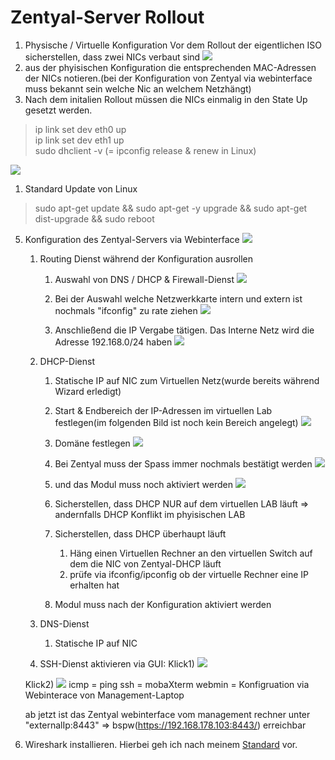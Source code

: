 # Zentyal-Server Rollout

1. Physische / Virtuelle Konfiguration
   Vor dem Rollout der eigentlichen ISO sicherstellen, dass zwei NICs verbaut sind
   ![](imgs/2020-04-06-17-35-17.png)
2. aus der phyisischen Konfiguration die entsprechenden MAC-Adressen der NICs notieren.(bei der Konfiguration von Zentyal via webinterface muss bekannt sein welche Nic an welchem Netzhängt)
3. Nach dem initalien Rollout müssen die NICs einmalig in den State Up gesetzt werden.

> ip link set dev eth0 up <br>
> ip link set dev eth1 up <br>
> sudo dhclient -v (= ipconfig release & renew in Linux)<br>

![](imgs/2020-04-06-18-00-28.png)


1. Standard Update von Linux
> sudo apt-get update && sudo apt-get -y upgrade && sudo apt-get dist-upgrade && sudo reboot

5. Konfiguration des Zentyal-Servers via Webinterface
   ![](imgs/2020-04-06-17-55-08.png)
   1. Routing Dienst während der Konfiguration ausrollen
      1. Auswahl von DNS / DHCP & Firewall-Dienst
      ![](imgs/2020-04-06-17-56-20.png)

      2. Bei der Auswahl welche Netzwerkkarte intern und extern ist nochmals "ifconfig" zu rate ziehen
      ![](imgs/2020-04-06-19-32-48.png)

      3. Anschließend die IP Vergabe tätigen. Das Interne Netz wird die Adresse 192.168.0/24 haben
      ![](imgs/2020-04-06-19-34-33.png)

   2. DHCP-Dienst
      1. Statische IP auf NIC zum Virtuellen Netz(wurde bereits während Wizard erledigt)
      2. Start & Endbereich der IP-Adressen im virtuellen Lab festlegen(im folgenden Bild ist noch kein Bereich angelegt)
        ![](imgs/2020-04-06-19-39-45.png)
   
      3. Domäne festlegen
        ![](imgs/2020-04-06-19-38-42.png)
      4. Bei Zentyal muss der Spass immer nochmals bestätigt werden
        ![](imgs/2020-04-06-19-43-38.png)
      5. und das Modul muss noch aktiviert werden
        ![](imgs/2020-04-06-19-45-24.png)


      6. Sicherstellen, dass DHCP NUR auf dem virtuellen LAB läuft => andernfalls DHCP Konflikt im phyisischen LAB
      7. Sicherstellen, dass DHCP überhaupt läuft 
         1. Häng einen Virtuellen Rechner an den virtuellen Switch auf dem die NIC von Zentyal-DHCP läuft
         2. prüfe via ifconfig/ipconfig ob der virtuelle Rechner eine IP erhalten hat
      8. Modul muss nach der Konfiguration aktiviert werden
   3. DNS-Dienst
      1. Statische IP auf NIC
   4. SSH-Dienst aktivieren via GUI:
   Klick1)
   ![](imgs/2020-04-06-17-44-54.png)

    Klick2)
   ![](imgs/2020-04-06-19-49-13.png)
   icmp = ping
   ssh = mobaXterm
   webmin = Konfigruation via Webinterace von Management-Laptop

   ab jetzt ist das Zentyal webinterface vom management rechner unter "externalIp:8443" => bspw(https://192.168.178.103:8443/) erreichbar

6. Wireshark installieren.
   Hierbei geh ich nach meinem [Standard](../Networking/tshark.md) vor.
   

